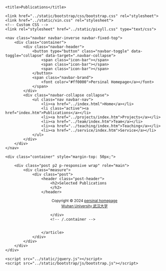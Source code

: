 <htem>
<head>
    <meta charset="utf-8">
    <meta name="author" content="Persinal Homepage">
    <meta name="viewport" content="width=device-width, initial-scale=1.0">
    <meta name=keywords content="Mang Ye", "Ye Mang", "叶茫", "WHU", "Wuhan University", "武汉大学", "MARS", "marswhu", "MARS WHU">

    <title>Publications</title>

    <link href="../static/bootstrap/css/bootstrap.css" rel="stylesheet">
    <link href="../static/xin.css" rel="stylesheet">
    <!-- Custom CSS -->
    <link rel="stylesheet" href="../static/pixyll.css" type="text/css">
</head>

<body>

    <nav class="navbar navbar-inverse navbar-fixed-top">
        <div class="container">
            <div class="navbar-header">
                <button type="button" class="navbar-toggle" data-toggle="collapse" data-target=".navbar-collapse">
                    <span class="icon-bar"></span>
                    <span class="icon-bar"></span>
                    <span class="icon-bar"></span>
                </button>
                <span class="navbar-brand">
                    <font color="#ff0000">Persinal Homepage</a></font>
                </span>
            </div>
            <div class="navbar-collapse collapse">
                <ul class="nav navbar-nav">
                    <li><a href="../index.html">Home</a></li>
                    <li class="active"><a href="index.htm">Publications</a></li>
                    <li><a href="../projects/index.htm">Projects</a></li>
                    <li><a href="../team/index.htm">Team</a></li>
                    <li><a href="../teaching/index.htm">Teaching</a></li>
                    <li><a href="../service/index.htm">Service</a></li>
                </ul>
            </div>
        </div>
    </nav>

    <div class="container" style="margin-top: 50px;">

        <div class="post p2 p-responsive wrap" role="main">
            <div class="measure">
                <div class="post">
                    <header class="post-header">
                        <h2>Selected Publications 
                        </h2>
                    </header>



  <div align="center">
                                <small>Copyright &copy 2024 <a href="https://zhouzh0201.github.io/">persinal homepage</a></small>
                                <br>
                                <small><a href="https://www.whu.edu.cn/">Wuhan University 武汉大学</a></small>
                            </div>

                        </div>
                        <!-- /.container -->


                    </article>
                </div>
            </div>
        </div>
    </div>

    <script src="../static/jquery.js"></script>
    <script src="../static/bootstrap/js/bootstrap.js"></script>
</body>



                    
